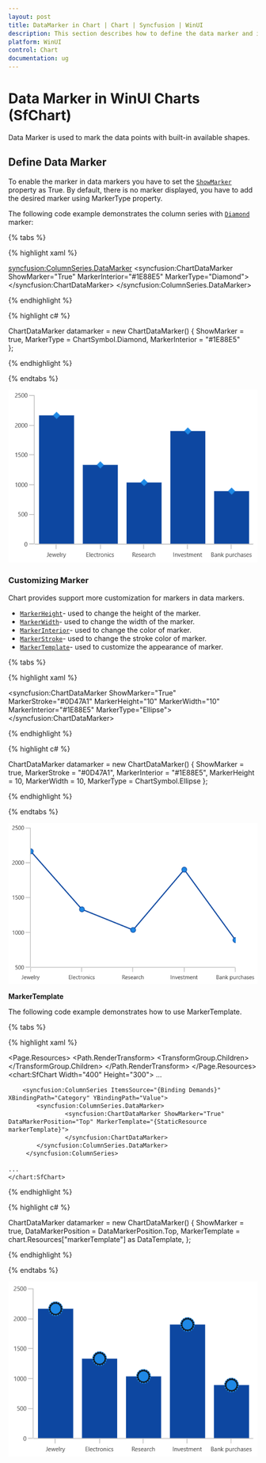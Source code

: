 ```yaml
---
layout: post
title: DataMarker in Chart | Chart | Syncfusion | WinUI
description: This section describes how to define the data marker and its properties for customization in WinUI Charts.
platform: WinUI
control: Chart
documentation: ug
---
```


# Data Marker in WinUI Charts (SfChart)

Data Marker is used to mark the data points with built-in available shapes.

## Define Data Marker

To enable the marker in data markers you have to set the [`ShowMarker`](https://help.syncfusion.com/cr/WinUI/Syncfusion.UI.Xaml.Charts.ChartDataMarkerBase.html#Syncfusion_UI_Xaml_Charts_ChartDataMarkerBase_ShowMarker) property as True. By default, there is no marker displayed, you have to add the desired marker using MarkerType property.

The following code example demonstrates the column series with [`Diamond`](https://help.syncfusion.com/cr/WinUI/Syncfusion.UI.Xaml.Charts.ChartSymbol.html) marker:


{% tabs %}

{% highlight xaml %}

<syncfusion:ColumnSeries.DataMarker>
    <syncfusion:ChartDataMarker ShowMarker="True" MarkerInterior="#1E88E5" MarkerType="Diamond">
    </syncfusion:ChartDataMarker>
</syncfusion:ColumnSeries.DataMarker> 

{% endhighlight %}

{% highlight c# %}

ChartDataMarker datamarker = new ChartDataMarker()
{
    ShowMarker = true,
    MarkerType = ChartSymbol.Diamond,
    MarkerInterior = "#1E88E5"          
};

{% endhighlight %}

{% endtabs %}

![Marker support in WinUI Chart](DataMarkers_images/marker.png)


### Customizing Marker

Chart provides support more customization for markers in data markers. 

* [`MarkerHeight`](https://help.syncfusion.com/cr/WinUI/Syncfusion.UI.Xaml.Charts.ChartDataMarkerBase.html#Syncfusion_UI_Xaml_Charts_ChartDataMarkerBase_MarkerHeight)- used to change the height of the marker.
* [`MarkerWidth`](https://help.syncfusion.com/cr/WinUI/Syncfusion.UI.Xaml.Charts.ChartDataMarkerBase.html#Syncfusion_UI_Xaml_Charts_ChartDataMarkerBase_MarkerWidth)- used to change the width of the marker.
* [`MarkerInterior`](https://help.syncfusion.com/cr/WinUI/Syncfusion.UI.Xaml.Charts.ChartDataMarkerBase.html#Syncfusion_UI_Xaml_Charts_ChartDataMarkerBase_MarkerInterior)- used to change the color of marker.
* [`MarkerStroke`](https://help.syncfusion.com/cr/WinUI/Syncfusion.UI.Xaml.Charts.ChartDataMarkerBase.html#Syncfusion_UI_Xaml_Charts_ChartDataMarkerBase_MarkerStroke)- used to change the stroke color of marker.
* [`MarkerTemplate`](https://help.syncfusion.com/cr/WinUI/Syncfusion.UI.Xaml.Charts.ChartDataMarkerBase.html#Syncfusion_UI_Xaml_Charts_ChartDataMarkerBase_MarkerTemplate)- used to customize the appearance of marker.

{% tabs %}

{% highlight xaml %}

<syncfusion:ChartDataMarker ShowMarker="True" MarkerStroke="#0D47A1" MarkerHeight="10" MarkerWidth="10" MarkerInterior="#1E88E5" MarkerType="Ellipse">
</syncfusion:ChartDataMarker>

{% endhighlight %}

{% highlight c# %}

ChartDataMarker datamarker = new ChartDataMarker()
{
    ShowMarker = true,
    MarkerStroke = "#0D47A1",
    MarkerInterior = "#1E88E5",
    MarkerHeight = 10,
    MarkerWidth = 10,
    MarkerType = ChartSymbol.Ellipse
};

{% endhighlight %}

{% endtabs %}

![Marker customization support in WinUI Chart](DataMarkers_images/custom_marker.png)

**MarkerTemplate**

The following code example demonstrates how to use MarkerTemplate.

{% tabs %}

{% highlight xaml %}

<Page.Resources>
    <DataTemplate x:Key="markerTemplate">
        <Grid>
            <Grid Name="backgroundGrid" Width="24" Height="24" Visibility="Visible">
                <Ellipse Fill="#1E88E5" Name="Fill" Visibility="Visible" />
            </Grid>
            <Path Stretch="Uniform" Fill="#FF0F0E0E" Width="24" Height="24" Margin="0,0,0,0" RenderTransformOrigin="0.5,0.5"
                        Data="M23.9296875,10.6165618896484L20.759765625,11.2200794219971 18.09375,
                        13.0306243896484 16.283203125,15.6966400146484 15.6796875,18.8665618896484 16.283203125,
                        22.0423431396484 18.09375,24.7259368896484 20.759765625,26.5540618896484 23.9296875,27.1634368896484 271025371551514,
                        26.5540618896484 29.77734375,24.7259368896484 31.5966796875,22.0423431396484 32.203125,18.8665618896484 315966796875,
                        15.6966400146484 29.77734375,13.0306243896484 27.1025371551514,11.2200794219971 23.9296875,10.6165618896484zM25.265625,
                        7.35874938964844L26.6953125,9.86656188964844 29.3671875,8.64781188964844 29.765625,11.4837493896484 327421875,
                        11.2728118896484 32.015625,14.1790618896484 34.921875,14.9759368896484 33.1875,17.4134368896484 35.578125,
                        19.1478118896484 33.140625,20.7884368896484 34.640625,23.3665618896484 31.8046875,23.9759368896484 32.3203125,
                        26.9759368896484 29.4375,26.5540618896484 28.921875,29.4837493896484 26.25,27.9603118896484 24.75,
                        30.4681243896484 22.8046875,28.2181243896484 20.5078125,30.0228118896484 19.5703125,27.1634368896484 16640625,
                        28.0306243896484 16.875,25.1009368896484 13.875,24.7728118896484 15.140625,22.1478118896484 12.421875,
                        20.7415618896484 14.5546875,18.6790618896484 12.4921875,16.5228118896484 15.2578125,15.3040618896484 14203125,
                        12.5384368896484 17.1328125,12.3978118896484 17.1328125,9.42124938964844 19.921875,10.4056243896484 21.046875,
                        7.61656188964844 23.296875,9.49156188964844 25.265625,7.35874938964844z">
                <Path.RenderTransform>
                    <TransformGroup>
                        <TransformGroup.Children>
                            <RotateTransform Angle="0" />
                            <ScaleTransform ScaleX="1" ScaleY="1" />
                        </TransformGroup.Children>
                    </TransformGroup>
                </Path.RenderTransform>
            </Path>
        </Grid>
    </DataTemplate>
</Page.Resources>
<Grid>
    <chart:SfChart  Width="400" Height="300">
    ...
            
        <syncfusion:ColumnSeries ItemsSource="{Binding Demands}" XBindingPath="Category" YBindingPath="Value">
            <syncfusion:ColumnSeries.DataMarker>
                    <syncfusion:ChartDataMarker ShowMarker="True" DataMarkerPosition="Top" MarkerTemplate="{StaticResource markerTemplate}">
                    </syncfusion:ChartDataMarker>
            </syncfusion:ColumnSeries.DataMarker>
         </syncfusion:ColumnSeries>

    ...
    </chart:SfChart>
</Grid>
        
{% endhighlight %}

{% highlight c# %}

ChartDataMarker datamarker = new ChartDataMarker()
{
    ShowMarker  = true,
    DataMarkerPosition = DataMarkerPosition.Top,
    MarkerTemplate = chart.Resources["markerTemplate"] as DataTemplate,
};

{% endhighlight %}

{% endtabs %}

![Template support for marker in WinUI Chart](DataMarkers_images/markertemplate.png)
